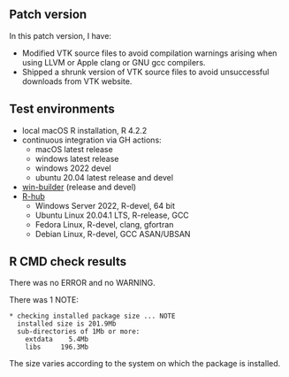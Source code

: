 ## Patch version

In this patch version, I have:

* Modified VTK source files to avoid compilation warnings arising when using 
LLVM or Apple clang or GNU gcc compilers.
* Shipped a shrunk version of VTK source files to avoid unsuccessful downloads 
from VTK website.

## Test environments
* local macOS R installation, R 4.2.2
* continuous integration via GH actions:
  * macOS latest release
  * windows latest release
  * windows 2022 devel
  * ubuntu 20.04 latest release and devel
* [win-builder](https://win-builder.r-project.org/) (release and devel)
* [R-hub](https://builder.r-hub.io)
  - Windows Server 2022, R-devel, 64 bit
  - Ubuntu Linux 20.04.1 LTS, R-release, GCC
  - Fedora Linux, R-devel, clang, gfortran
  - Debian Linux, R-devel, GCC ASAN/UBSAN

## R CMD check results
There was no ERROR and no WARNING.

There was 1 NOTE:

    * checking installed package size ... NOTE
      installed size is 201.9Mb
      sub-directories of 1Mb or more:
        extdata    5.4Mb
        libs     196.3Mb

The size varies according to the system on which the package is installed.
